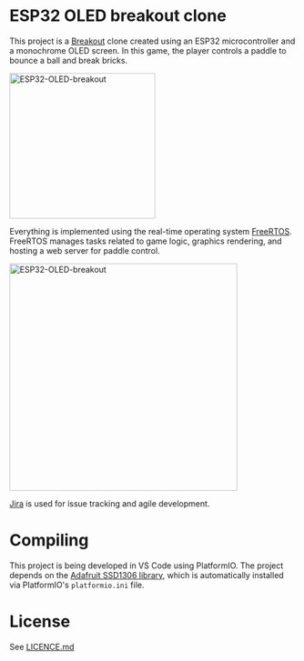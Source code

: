 # ESP32 OLED breakout clone
This project is a [Breakout](https://en.wikipedia.org/wiki/Breakout_(video_game)) clone created using an ESP32 microcontroller and a monochrome OLED screen. In this game, the player controls a paddle to bounce a ball and break bricks. 

<img src="https://github.com/hugovanwettum/ESP32-OLED/assets/2574678/85e89700-0c60-43e1-b2ca-52af35725153" alt="ESP32-OLED-breakout" width="256"/>

Everything is implemented using the real-time operating system [FreeRTOS](https://www.freertos.org/). FreeRTOS manages tasks related to game logic, graphics rendering, and hosting a web server for paddle control. 

<img src="https://github.com/hugovanwettum/ESP32-OLED/assets/2574678/5ac3904b-beee-4e2c-9145-616af15fb270" alt="ESP32-OLED-breakout" width="400"/>

[Jira](https://www.atlassian.com/software/jira) is used for issue tracking and agile development.

# Compiling
This project is being developed in VS Code using PlatformIO. The project depends on the [Adafruit SSD1306 library](https://github.com/adafruit/Adafruit_SSD1306), which is automatically installed via PlatformIO's `platformio.ini` file.

# License
See [LICENCE.md](LICENCE.md)
